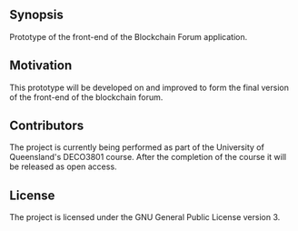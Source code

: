 ## Synopsis

Prototype of the front-end of the Blockchain Forum application.

## Motivation

This prototype will be developed on and improved to form the final version of the front-end of the blockchain forum.

## Contributors

The project is currently being performed as part of the University of Queensland's DECO3801 course. After the completion of the course it will be released as open access.

## License

The project is licensed under the GNU General Public License version 3.
